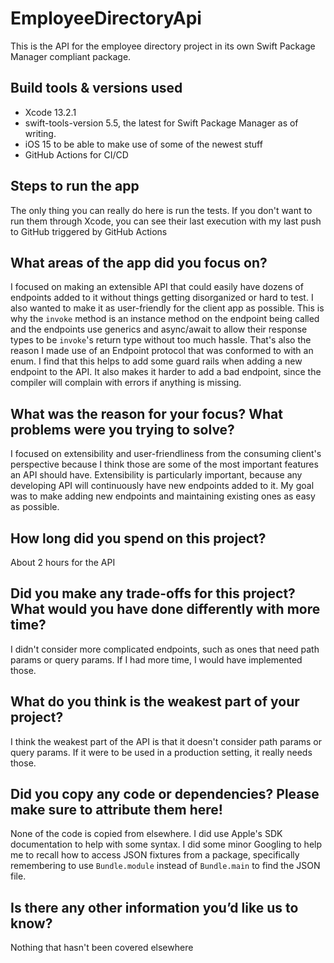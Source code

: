 # EmployeeDirectoryApi
This is the API for the employee directory project in its own Swift Package Manager compliant package.

## Build tools & versions used
- Xcode 13.2.1
- swift-tools-version 5.5, the latest for Swift Package Manager as of writing.
- iOS 15 to be able to make use of some of the newest stuff
- GitHub Actions for CI/CD

## Steps to run the app
The only thing you can really do here is run the tests.  If you don't want to run them through Xcode, you can see their last execution with my last push to GitHub triggered by GitHub Actions
## What areas of the app did you focus on?
I focused on making an extensible API that could easily have dozens of endpoints added to it without things getting disorganized or hard to test.  I also wanted to make it as user-friendly for the client app as possible.  This is why the `invoke` method is an instance method on the endpoint being called and the endpoints use generics and async/await to allow their response types to be `invoke`'s return type without too much hassle.  That's also the reason I made use of an Endpoint protocol that was conformed to with an enum.  I find that this helps to add some guard rails when adding a new endpoint to the API.  It also makes it harder to add a bad endpoint, since the compiler will complain with errors if anything is missing.
## What was the reason for your focus? What problems were you trying to solve?
I focused on extensibility and user-friendliness from the consuming client's perspective because I think those are some of the most important features an API should have.  Extensibility is particularly important, because any developing API will continuously have new endpoints added to it.  My goal was to make adding new endpoints and maintaining existing ones as easy as possible.
## How long did you spend on this project?
About 2 hours for the API
## Did you make any trade-offs for this project? What would you have done differently with more time?
I didn't consider more complicated endpoints, such as ones that need path params or query params.  If I had more time, I would have implemented those.
## What do you think is the weakest part of your project?
I think the weakest part of the API is that it doesn't consider path params or query params.  If it were to be used in a production setting, it really needs those.
## Did you copy any code or dependencies? Please make sure to attribute them here!
None of the code is copied from elsewhere.  I did use Apple's SDK documentation to help with some syntax.  I did some minor Googling to help me to recall how to access JSON fixtures from a package, specifically remembering to use `Bundle.module` instead of `Bundle.main` to find the JSON file.
## Is there any other information you’d like us to know?
Nothing that hasn't been covered elsewhere
